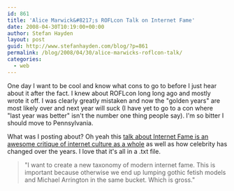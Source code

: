 ```yaml
---
id: 861
title: 'Alice Marwick&#8217;s ROFLcon Talk on Internet Fame'
date: 2008-04-30T10:19:00+00:00
author: Stefan Hayden
layout: post
guid: http://www.stefanhayden.com/blog/?p=861
permalink: /blog/2008/04/30/alice-marwicks-roflcon-talk/
categories:
  - web
---
```

One day I want to be cool and know what cons to go to before I just hear about it after the fact. I knew about ROFLcon long long ago and mostly wrote it off. I was clearly greatly mistaken and now the "golden years" are most likely over and next year will suck (I have yet to go to a con where "last year was better" isn't the number one thing people say). I'm so bitter I should move to Pennsylvania. 

What was I posting about? Oh yeah this <a href="http://www.tiara.org/papers/roflcon_talk.txt">talk about Internet Fame is an awesome critique of internet culture as a whole</a> as well as how celebrity has changed over the years. I love that it's all in a .txt file.

<blockquote>"I want to create a new taxonomy of modern internet fame. This is important because otherwise we end up lumping gothic fetish models and Michael Arrington in the same bucket. Which is gross."</blockquote>

